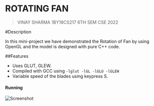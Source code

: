 # ROTATING FAN

>VINAY SHARMA
>1BY18CS217
>6TH SEM CSE 2022

#Description

In this mini-project we have demonstrated the Rotation of Fan by using OpenGL and the model is designed with pure C++ code.

##Features

* Uses GLUT, GLEW.
* Compiled with GCC using `-lglut -lGL -lGLU -lGLEW`
* Variable speed of the blades using keypress S.


#### Running
![Screenshot](https://user-images.githubusercontent.com/71273467/128540766-3f7aca86-1d02-4953-a9a9-495a73588f42.png)
